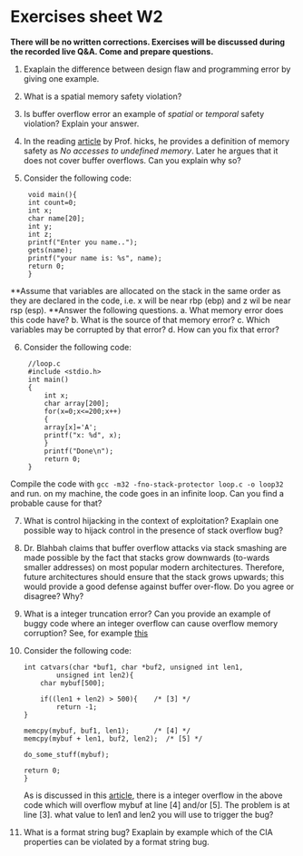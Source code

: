 # Exercises sheet W2

**There will be no written corrections. Exercises will be discussed during the recorded live Q&A. Come and prepare questions.**

1. Exaplain the difference between design flaw and programming error by giving one example.
2. What is a spatial memory safety violation?
3. Is buffer overflow error an example of *spatial* or *temporal* safety  violation? Explain your answer.
4. In the reading [article](http://www.pl-enthusiast.net/2014/07/21/memory-safety/)  by Prof. hicks, he provides a definition of memory safety as *No accesses to undefined memory*. Later he argues that it does not cover buffer overflows. Can you explain why so?
5. Consider the following code:  

		void main(){
		int count=0;
		int x;
		char name[20];
		int y;
		int z;
		printf("Enter you name..");
		gets(name);
		printf("your name is: %s", name);
		return 0;
		}
**Assume that variables are allocated on the stack in the same order as they are declared in the code, i.e. x will be near rbp (ebp) and z wil be near rsp (esp). **Answer the following questions.
 a. What memory error does this code have?
 b. What is the source of that memory error?
 c. Which variables may be corrupted by that error?
 d. How can you fix that error? 
 
6. Consider the following code:

		//loop.c
		#include <stdio.h>
		int main()
		{
		    int x;
		    char array[200];
		    for(x=0;x<=200;x++)
		    {
			array[x]='A';
			printf("x: %d", x);
		    }
		    printf("Done\n");
		    return 0;
		} 	
 Compile the code with `gcc -m32 -fno-stack-protector loop.c -o loop32` and run. on my machine, the code goes in an infinite loop. Can you find a probable cause for that?
 
7. What is control hijacking in the context of exploitation? Exaplain one possible way to hijack control in the presence of stack overflow bug?

8. Dr. Blahbah claims that buffer overflow attacks via stack smashing are made possible by the fact that stacks grow downwards (to-wards smaller addresses) on most popular modern architectures. Therefore, future architectures should ensure that the stack grows upwards; this would provide a good defense against buffer over-flow. Do you agree or disagree? Why?

9. What is a integer truncation error? Can you provide an example of buggy code where an integer overflow can cause overflow memory corruption? See, for example [this](http://phrack.org/issues/60/10.html)

10. Consider the following code:

		int catvars(char *buf1, char *buf2, unsigned int len1,
                unsigned int len2){
        	char mybuf[500];

        	if((len1 + len2) > 500){    /* [3] */
            	return -1;
        }

        memcpy(mybuf, buf1, len1);      /* [4] */
        memcpy(mybuf + len1, buf2, len2);  /* [5] */

        do_some_stuff(mybuf);

        return 0;
    	}
    As is discussed in this [article](http://phrack.org/issues/60/10.html), there is a integer overflow in the above code which will overflow mybuf at line [4] and/or [5]. The problem is at line [3]. what value to len1 and len2 you will use to trigger the bug?
     	
    
11. What is a format string bug? Exaplain by example which of the CIA properties can be violated by a format string bug.

 